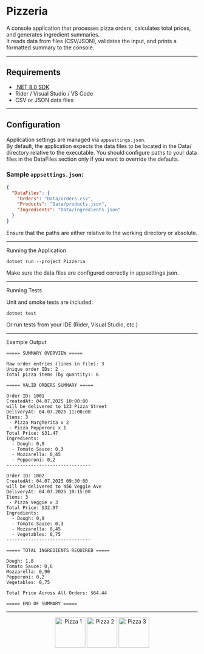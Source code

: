 # Pizzeria

A console application that processes pizza orders, calculates total prices, and generates ingredient summaries.  
It reads data from files (CSV/JSON), validates the input, and prints a formatted summary to the console.

---

## Requirements

- [.NET 8.0 SDK](https://dotnet.microsoft.com/en-us/download)
- Rider / Visual Studio / VS Code 
- CSV or JSON data files

---

## Configuration

Application settings are managed via `appsettings.json`.  
By default, the application expects the data files to be located in the Data/ directory relative to the executable.
You should configure paths to your data files in the DataFiles section only if you want to override the defaults.

### Sample `appsettings.json`:

```json
{
  "DataFiles": {
    "Orders": "Data/orders.csv",
    "Products": "Data/products.json",
    "Ingredients": "Data/ingredients.json"
  }
}
```

Ensure that the paths are either relative to the working directory or absolute.

---

Running the Application

```dotnet run --project Pizzeria```

Make sure the data files are configured correctly in appsettings.json.

---

Running Tests

Unit and smoke tests are included:

```dotnet test```

Or run tests from your IDE (Rider, Visual Studio, etc.)

---

Example Output
```
===== SUMMARY OVERVIEW =====

Raw order entries (lines in file): 3
Unique order IDs: 2
Total pizza items (by quantity): 6

===== VALID ORDERS SUMMARY =====

Order ID: 1001
CreatedAt: 04.07.2025 10:00:00
will be delivered to 123 Pizza Street
DeliveryAt: 04.07.2025 11:00:00
Items: 3
 - Pizza Margherita x 2
 - Pizza Pepperoni x 1
Total Price: $31.47
Ingredients:
  - Dough: 0,9
  - Tomato Sauce: 0,3
  - Mozzarella: 0,45
  - Pepperoni: 0,2
-------------------------------

Order ID: 1002
CreatedAt: 04.07.2025 09:30:00
will be delivered to 456 Veggie Ave
DeliveryAt: 04.07.2025 10:15:00
Items: 3
 - Pizza Veggie x 3
Total Price: $32.97
Ingredients:
  - Dough: 0,9
  - Tomato Sauce: 0,3
  - Mozzarella: 0,45
  - Vegetables: 0,75
-------------------------------

===== TOTAL INGREDIENTS REQUIRED =====

Dough: 1,8
Tomato Sauce: 0,6
Mozzarella: 0,90
Pepperoni: 0,2
Vegetables: 0,75

Total Price Across All Orders: $64.44

===== END OF SUMMARY =====
```

---

<p align="center">
  <img src="docs/images/pizza2.png" alt="Pizza 1" width="80"/>
  <img src="docs/images/pizza2.png" alt="Pizza 2" width="80"/>
  <img src="docs/images/pizza2.png" alt="Pizza 3" width="80"/>
</p>

